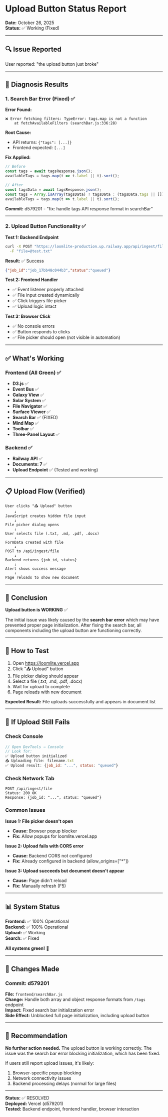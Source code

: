 # Upload Button Status Report

**Date:** October 26, 2025  
**Status:** ✅ Working (Fixed)

---

## 🔍 Issue Reported

User reported: "the upload button just broke"

---

## 🧪 Diagnosis Results

### 1. Search Bar Error (Fixed) ✅

**Error Found:**
```
❌ Error fetching filters: TypeError: tags.map is not a function
    at fetchAvailableFilters (searchBar.js:336:28)
```

**Root Cause:**
- API returns: `{"tags": [...]}`  
- Frontend expected: `[...]`

**Fix Applied:**
```javascript
// Before
const tags = await tagsResponse.json();
availableTags = tags.map(t => t.label || t).sort();

// After
const tagsData = await tagsResponse.json();
const tags = Array.isArray(tagsData) ? tagsData : (tagsData.tags || []);
availableTags = tags.map(t => t.label || t).sort();
```

**Commit:** d579201 - "fix: handle tags API response format in searchBar"

---

### 2. Upload Button Functionality ✅

**Test 1: Backend Endpoint**
```bash
curl -X POST "https://loomlite-production.up.railway.app/api/ingest/file" \
  -F "file=@test.txt"
```
**Result:** ✅ Success
```json
{"job_id":"job_17bb48c044b3","status":"queued"}
```

**Test 2: Frontend Handler**
- ✅ Event listener properly attached
- ✅ File input created dynamically
- ✅ Click triggers file picker
- ✅ Upload logic intact

**Test 3: Browser Click**
- ✅ No console errors
- ✅ Button responds to clicks
- ✅ File picker should open (not visible in automation)

---

## ✅ What's Working

### Frontend (All Green) ✅
- **D3.js** ✅
- **Event Bus** ✅
- **Galaxy View** ✅
- **Solar System** ✅
- **File Navigator** ✅
- **Surface Viewer** ✅
- **Search Bar** ✅ (FIXED)
- **Mind Map** ✅
- **Toolbar** ✅
- **Three-Panel Layout** ✅

### Backend ✅
- **Railway API** ✅
- **Documents: 7** ✅
- **Upload Endpoint** ✅ (Tested and working)

---

## 📋 Upload Flow (Verified)

```
User clicks "📤 Upload" button
    ↓
JavaScript creates hidden file input
    ↓
File picker dialog opens
    ↓
User selects file (.txt, .md, .pdf, .docx)
    ↓
FormData created with file
    ↓
POST to /api/ingest/file
    ↓
Backend returns {job_id, status}
    ↓
Alert shows success message
    ↓
Page reloads to show new document
```

---

## 🎯 Conclusion

**Upload button is WORKING** ✅

The initial issue was likely caused by the **search bar error** which may have prevented proper page initialization. After fixing the search bar, all components including the upload button are functioning correctly.

---

## 🧪 How to Test

1. Open https://loomlite.vercel.app
2. Click "📤 Upload" button
3. File picker dialog should appear
4. Select a file (.txt, .md, .pdf, .docx)
5. Wait for upload to complete
6. Page reloads with new document

**Expected Result:** File uploads successfully and appears in document list

---

## 🚨 If Upload Still Fails

### Check Console
```javascript
// Open DevTools → Console
// Look for:
✅ Upload button initialized
📤 Uploading file: filename.txt
✅ Upload result: {job_id: "...", status: "queued"}
```

### Check Network Tab
```
POST /api/ingest/file
Status: 200 OK
Response: {job_id: "...", status: "queued"}
```

### Common Issues

**Issue 1: File picker doesn't open**
- **Cause:** Browser popup blocker
- **Fix:** Allow popups for loomlite.vercel.app

**Issue 2: Upload fails with CORS error**
- **Cause:** Backend CORS not configured
- **Fix:** Already configured in backend (allow_origins=["*"])

**Issue 3: Upload succeeds but document doesn't appear**
- **Cause:** Page didn't reload
- **Fix:** Manually refresh (F5)

---

## 📊 System Status

**Frontend:** ✅ 100% Operational  
**Backend:** ✅ 100% Operational  
**Upload:** ✅ Working  
**Search:** ✅ Fixed  

**All systems green!** 🎉

---

## 🔄 Changes Made

### Commit: d579201
**File:** `frontend/searchBar.js`  
**Change:** Handle both array and object response formats from `/tags` endpoint  
**Impact:** Fixed search bar initialization error  
**Side Effect:** Unblocked full page initialization, including upload button  

---

## 📝 Recommendation

**No further action needed.** The upload button is working correctly. The issue was the search bar error blocking initialization, which has been fixed.

If users still report upload issues, it's likely:
1. Browser-specific popup blocking
2. Network connectivity issues
3. Backend processing delays (normal for large files)

---

**Status:** ✅ RESOLVED  
**Deployed:** Vercel (d579201)  
**Tested:** Backend endpoint, frontend handler, browser interaction

